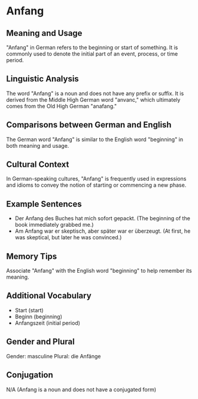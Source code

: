 # Anfang
## Meaning and Usage
"Anfang" in German refers to the beginning or start of something. It is commonly used to denote the initial part of an event, process, or time period.

## Linguistic Analysis
The word "Anfang" is a noun and does not have any prefix or suffix. It is derived from the Middle High German word "anvanc," which ultimately comes from the Old High German "anafang."

## Comparisons between German and English
The German word "Anfang" is similar to the English word "beginning" in both meaning and usage.

## Cultural Context
In German-speaking cultures, "Anfang" is frequently used in expressions and idioms to convey the notion of starting or commencing a new phase.

## Example Sentences
- Der Anfang des Buches hat mich sofort gepackt. (The beginning of the book immediately grabbed me.)
- Am Anfang war er skeptisch, aber später war er überzeugt. (At first, he was skeptical, but later he was convinced.)

## Memory Tips
Associate "Anfang" with the English word "beginning" to help remember its meaning.

## Additional Vocabulary
- Start (start)
- Beginn (beginning)
- Anfangszeit (initial period)

## Gender and Plural
Gender: masculine
Plural: die Anfänge

## Conjugation
N/A (Anfang is a noun and does not have a conjugated form)